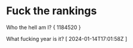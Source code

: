 # Fuck the rankings

Who the hell am I?
{ 1184520 }

What fucking year is it?
[ 2024-01-14T17:01:58Z ]
